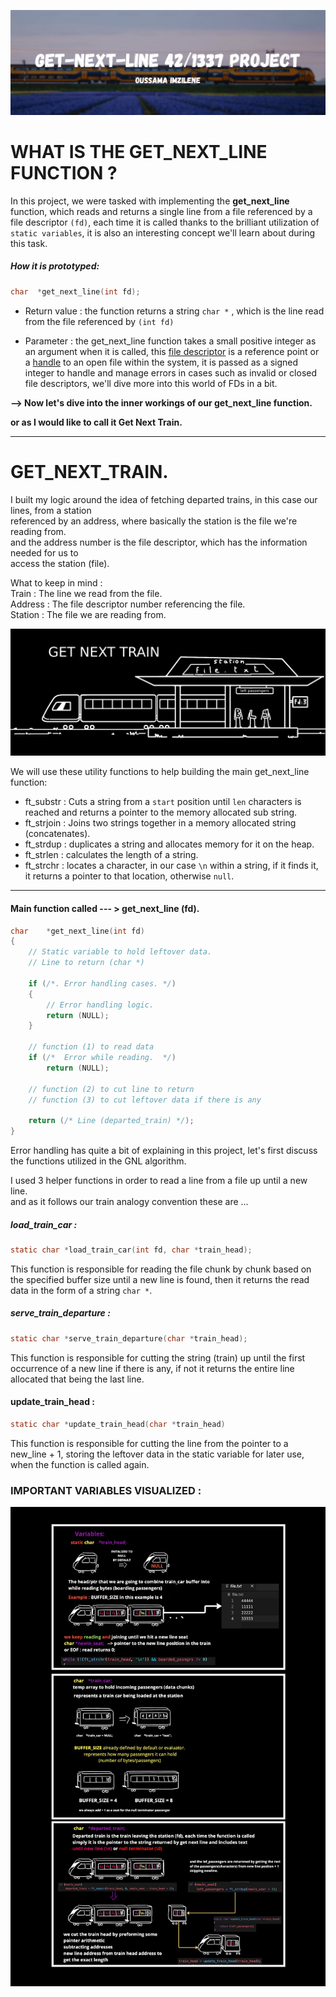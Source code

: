 ![](attachment/f87270ef628e65adafea625ea187bca3.png)

# WHAT IS THE GET_NEXT_LINE FUNCTION ?

In this project, we were tasked with implementing the **get_next_line** function, which reads and returns a single line from a file referenced by a file descriptor `(fd)`, each time it is called thanks to the brilliant utilization of `static variables`, it is also an interesting concept we'll learn about during this task.

##### How it is prototyped:

```c
char  *get_next_line(int fd);
```


- Return value : the function returns a string `char *` , which is the line read from the file referenced by `(int fd)`

- Parameter : the get_next_line function takes a small positive integer as an argument when it is called, this [file descriptor](https://en.wikipedia.org/wiki/File_descriptor) is a reference point or a [handle](https://en.wikipedia.org/wiki/Handle_(computing)) to an open file within the system, it is passed as a signed integer to handle and manage errors in cases such as invalid or closed file descriptors, we'll dive more into this world of FDs in a bit.

**--> Now let's dive into the inner workings of our get_next_line function.**

**or as I would like to call it Get Next Train.**

---
# GET_NEXT_TRAIN. 

I built my logic around the idea of fetching departed trains, in this case our lines, from a station\
referenced by an address, where basically the station is the file we're reading from.\
and the address number is the file descriptor, which has the information needed for us to\
access the station (file).

What to keep in mind :\
Train : The line we read from the file.\
Address : The file descriptor number referencing the file.\
Station : The file we are reading from.

![](attachment/640d9c48502f74732032b896bf93fabe.png)

We will use these utility functions to help building the main get_next_line function:

- ft_substr : Cuts a string from a `start` position until `len` characters is reached and returns a pointer to the memory allocated sub string.
- ft_strjoin : Joins two strings together in a memory allocated string (concatenates).
- ft_strdup : duplicates a string and allocates memory for it on the heap.
- ft_strlen : calculates the length of a string.
- ft_strchr : locates a character, in our case `\n` within a string, if it finds it, it returns a pointer to that location, otherwise `null`.

---
#### Main function called --- > get_next_line (fd).

```c
char	*get_next_line(int fd)
{
	// Static variable to hold leftover data.
	// Line to return (char *)

	if (/*. Error handling cases. */)
	{
		// Error handling logic.
		return (NULL);
	}
	
	// function (1) to read data
	if (/*  Error while reading.  */)
		return (NULL);
	
	// function (2) to cut line to return 
	// function (3) to cut leftover data if there is any
	
	return (/* Line (departed_train) */);
}
```

Error handling has quite a bit of explaining in this project, let's first discuss the functions utilized in the GNL algorithm.

I used 3 helper functions in order to read a line from a file up until a new line.\
and as it follows our train analogy convention these are ...

##### load_train_car :

```c
static char	*load_train_car(int fd, char *train_head);
```

This function is responsible for reading the file chunk by chunk based on the specified buffer size until a new line is found, then it returns the read data in the form of a string `char *`.

##### serve_train_departure : 

```c
static char	*serve_train_departure(char *train_head);
```

This function is responsible for cutting the string (train) up until the first occurrence of a new line if there is any, if not it returns the entire line allocated that being the last line.

#### update_train_head :

```c
static char *update_train_head(char *train_head)
```

This function is responsible for cutting the line from the pointer to a new_line + 1, storing the leftover data in the static variable for later use, when the function is called again.






### IMPORTANT VARIABLES VISUALIZED : 

![](attachment/0047ab4fdd3e09be6eff4afacb10eed9.png)
